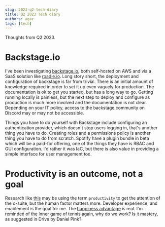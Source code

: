 ```yaml
---
slug: 2023-q2-tech-diary
title: Q2 2023 Tech diary
authors: agar
tags: [tech]
---
```


Thoughts from Q2 2023. 

# Backstage.io 

I've been investigating [backstage.io](https://backstage.io/), both self-hosted on AWS and via a SaaS solution like [roadie.io](https://roadie.io/). Long story short, the deployment and configuration of backstage is far from trivial. There is an initial amount of knowledge required in order to set it up even vaguely for production. The documentation is ok to get you started, but has a long way to go. Getting running locally is painless, but the next step to deploy and configure as production is much more involved and the documentation is not clear. Depending on your IT policy, access to the backstage community on Discord may or may not be accessible. 

Things you have to do yourself with Backstage include configuring an authentication provider, which doesn't stop users logging in, that's another thing you have to do. Creating roles and a permissions policy is another thing you have to do from scratch. Spotify have a plugin bundle in beta which will be a paid-for offering, one of the things they have is RBAC and GUI configuration. I'd rather it was IaC, but there is also value in providing a simple interface for user management too. 

# Productivity is an outcome, not a goal

Research like [this](https://queue.acm.org/detail.cfm?id=3595878) may be using the term `productivity` to get the attention of the c-suite, but the human factor matters more. Developer experience, and enablement is the goal for me. The [happiness advantage](https://www.ted.com/talks/shawn_achor_the_happy_secret_to_better_work) is real. I'm reminded of the Inner game of tennis again, why do we work? Is it mastery, as suggested in Drive by Daniel Pink? 

